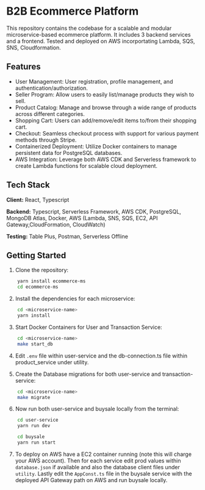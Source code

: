 
# B2B Ecommerce Platform

This repository contains the codebase for a scalable and modular microservice-based ecommerce platform. It includes 3 backend services and a frontend. Tested and deployed on AWS incorportating Lambda, SQS, SNS, Cloudformation.



## Features

- User Management: User registration, profile management, and authentication/authorization.
- Seller Program: Allow users to easily list/manage products they wish to sell.
- Product Catalog: Manage and browse through a wide range of products across different categories.
- Shopping Cart: Users can add/remove/edit items to/from their shopping cart.
-  Checkout: Seamless checkout process with support for various payment methods through Stripe.
- Containerized Deployment: Utilize Docker containers to manage persistent data for PostgreSQL databases.
- AWS Integration: Leverage both AWS CDK and Serverless framework to create Lambda functions for scalable cloud deployment.





## Tech Stack

**Client:** React, Typescript

**Backend:** Typescript, Serverless Framework, AWS CDK, PostgreSQL, MongoDB Atlas, Docker, AWS (Lambda, SNS, SQS, EC2, API Gateway,CloudFormation, CloudWatch)

**Testing:** Table Plus, Postman, Serverless Offline


## Getting Started

1. Clone the repository:

```bash
    yarn install ecommerce-ms
    cd ecommerce-ms
```

2. Install the dependencies for each microservice:
```bash
    cd <microservice-name>
    yarn install
```

3. Start Docker Containers for User and Transaction Service:

```bash
    cd <microservice-name>
    make start_db
```

4. Edit ```.env``` file within user-service and the db-connection.ts file within product_service under utility.

5. Create the Database migrations for both user-service and transaction-service:
```bash
    cd <microservice-name>
    make migrate
```

6. Now run both user-service and buysale locally from the terminal:
```bash
    cd user-service
    yarn run dev

    cd buysale
    yarn run start
```
7. To deploy on AWS have a EC2 container running (note this will charge your AWS account). Then for each service edit prod values within ```database.json``` if available and also the database client files under ```utility```. Lastly edit the ```AppConst.ts``` file in the buysale service with the deployed API Gateway path on AWS and run buysale locally.